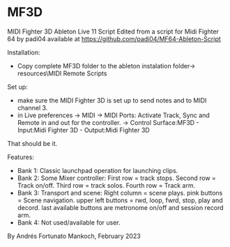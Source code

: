 # MF3D
MIDI Fighter 3D Ableton Live 11 Script
Edited from a script for Midi Fighter 64 by padi04 available at
https://github.com/padi04/MF64-Ableton-Script

Installation:
- Copy complete MF3D folder to the ableton instalation folder-> resources\MIDI Remote Scripts

Set up:
- make sure the MIDI Fighter 3D is set up to send notes and to MIDI channel 3.
- in Live preferences -> MIDI -> MIDI Ports: Activate Track, Sync and Remote in and out for the controller.
	              	      -> Control Surface:MF3D - Input:Midi Fighter 3D - Output:Midi Fighter 3D

That should be it.

Features:
- Bank 1: Classic launchpad operation for launching clips.
- Bank 2: Some Mixer controller: 	First row = track stops.
				Second row = Track on/off.
				Third row = track solos.
				Fourth row = Track arm.
- Bank 3: Transport and scene: 	Right column = scene plays.
				pink buttons = Scene navigation.
				upper left buttons = rwd, loop, fwrd, stop, play and decord.
				last available buttons are metronome on/off and session record arm.
- Bank 4: Not used/available for user.

By Andrés Fortunato Mankoch,
February 2023

